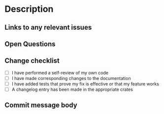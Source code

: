 # Description

<!-- Please write a summary of your changes and why you made them.-->

## Links to any relevant issues

<!-- Reference any related issues.-->


## Open Questions

<!-- Unresolved questions, if any. -->

## Change checklist

<!-- Please add a Changelog entry in the appropriate crates and bump the crate versions if needed. See <https://github.com/libp2p/rust-libp2p/blob/master/docs/release.md#development-between-releases>-->

- [ ] I have performed a self-review of my own code
- [ ] I have made corresponding changes to the documentation
- [ ] I have added tests that prove my fix is effective or that my feature works
- [ ] A changelog entry has been made in the appropriate crates

<!-- The below text will appear as the commit message body once we squash-merge the PR. -->
## Commit message body
